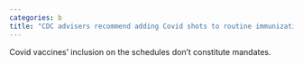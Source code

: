 ```yaml
---
categories: b
title: "CDC advisers recommend adding Covid shots to routine immunization schedules for kids adults"
---
```

Covid vaccines’ inclusion on the schedules don’t constitute mandates.